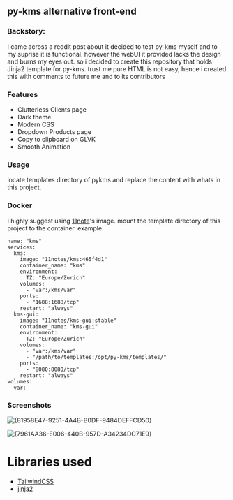 ## py-kms alternative front-end

### Backstory:
I came across a reddit post about it decided to test py-kms myself and to my suprise it is functional. however the webUI it provided lacks the design and burns my eyes out. so i decided to create this repository that holds Jinja2 template for py-kms. trust me pure HTML is not easy, hence i created this with comments to future me and to its contributors

### Features
- Clutterless Clients page
- Dark theme
- Modern CSS
- Dropdown Products page
- Copy to clipboard on GLVK
- Smooth Animation

### Usage
locate templates directory of pykms and replace the content with whats in this project.

### Docker
I highly suggest using [11note](https://github.com/11notes/docker-kms)'s image. mount the template directory of this project to the container. example:

```
name: "kms"
services:
  kms:
    image: "11notes/kms:465f4d1"
    container_name: "kms"
    environment:
      TZ: "Europe/Zurich"
    volumes:
      - "var:/kms/var"
    ports:
      - "1688:1688/tcp"
    restart: "always"
  kms-gui:
    image: "11notes/kms-gui:stable"
    container_name: "kms-gui"
    environment:
      TZ: "Europe/Zurich"
    volumes:
      - "var:/kms/var"
      - "/path/to/templates:/opt/py-kms/templates/"
    ports:
      - "8080:8080/tcp"
    restart: "always"
volumes:
  var:
```

### Screenshots
![{81958E47-9251-4A4B-B0DF-9484DEFFCD50}](https://github.com/user-attachments/assets/d55efd2a-07ba-42be-ae8f-cbe5b996bd9a)

![{7961AA36-E006-440B-957D-A34234DC71E9}](https://github.com/user-attachments/assets/67d43e62-cff8-4695-aa20-72920e0bdfd1)


# Libraries used
- [TailwindCSS](https://tailwindcss.com/)
- [jinja2](https://jinja.palletsprojects.com/)
